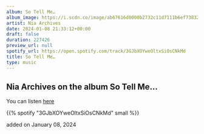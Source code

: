 ```yaml
---
album: So Tell Me…
album_image: https://i.scdn.co/image/ab67616d0000b2732c11d7111b6ef73832db4bf5
artist: Nia Archives
date: 2024-01-08 21:33:12+00:00
draft: false
duration: 227426
preview_url: null
spotify_url: https://open.spotify.com/track/3GJbXOYweOltxSiOsCNkMd
title: So Tell Me…
type: music
---
```



## Nia Archives on the album So Tell Me…

You can listen [here](https://open.spotify.com/track/3GJbXOYweOltxSiOsCNkMd)

{{% spotify "3GJbXOYweOltxSiOsCNkMd" small %}}

added on January 08, 2024